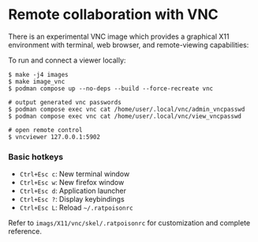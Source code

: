 # Remote collaboration with VNC

There is an experimental VNC image which provides a graphical X11 environment with terminal, web browser, and remote-viewing capabilities:

To run and connect a viewer locally:
```
$ make -j4 images
$ make image_vnc
$ podman compose up --no-deps --build --force-recreate vnc

# output generated vnc passwords
$ podman compose exec vnc cat /home/user/.local/vnc/admin_vncpasswd
$ podman compose exec vnc cat /home/user/.local/vnc/view_vncpasswd

# open remote control
$ vncviewer 127.0.0.1:5902
```

### Basic hotkeys

- `Ctrl+Esc c`: New terminal window
- `Ctrl+Esc w`: New firefox window
- `Ctrl+Esc d`: Application launcher
- `Ctrl+Esc ?`: Display keybindings
- `Ctrl+Esc L`: Reload `~/.ratpoisonrc`

Refer to `imags/X11/vnc/skel/.ratpoisonrc` for customization and complete reference.
